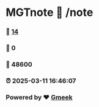 # MGTnote :link: /note 
### :page_facing_up: [14](/note/tag.html) 
### :speech_balloon: 0 
### :hibiscus: 48600 
### :alarm_clock: 2025-03-11 16:46:07 
### Powered by :heart: [Gmeek](https://github.com/Meekdai/Gmeek)
